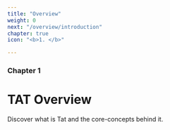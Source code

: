 ```yaml
---
title: "Overview"
weight: 0
next: "/overview/introduction"
chapter: true
icon: "<b>1. </b>"

---
```


### Chapter 1

# TAT Overview

Discover what is Tat and the core-concepts behind it.

